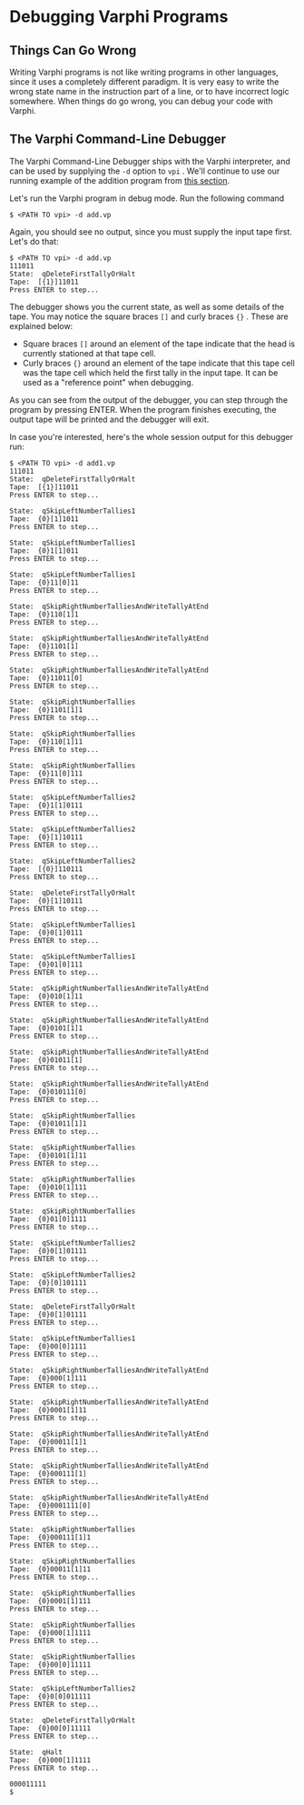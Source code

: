 # Debugging Varphi Programs

## Things Can Go Wrong

Writing Varphi programs is not like writing programs in other languages, since it uses a completely different paradigm. It is very easy to write the wrong state name in the instruction part of a line, or to have incorrect logic somewhere. When things do go wrong, you can debug your code with Varphi.

## The Varphi Command-Line Debugger

The Varphi Command-Line Debugger ships with the Varphi interpreter, and can be used by supplying the `-d` option to `vpi` . We'll continue to use our running example of the addition program from [this section](your-first-varphi-program.md).&#x20;

Let's run the Varphi program in debug mode. Run the following command

```shell-session
$ <PATH TO vpi> -d add.vp
```

Again, you should see no output, since you must supply the input tape first. Let's do that:

```shell-session
$ <PATH TO vpi> -d add.vp
111011
State:  qDeleteFirstTallyOrHalt
Tape:  [{1}]11011
Press ENTER to step...
```

The debugger shows you the current state, as well as some details of the tape. You may notice the square braces `[]` and curly braces `{}` . These are explained below:

* Square braces `[]` around an element of the tape indicate that the head is currently stationed at that tape cell.
* Curly braces `{}` around an element of the tape indicate that this tape cell was the tape cell which held the first tally in the input tape. It can be used as a "reference point" when debugging.

As you can see from the output of the debugger, you can step through the program by pressing ENTER. When the program finishes executing, the output tape will be printed and the debugger will exit.&#x20;

In case you're interested, here's the whole session output for this debugger run:

```shell-session
$ <PATH TO vpi> -d add1.vp
111011
State:  qDeleteFirstTallyOrHalt
Tape:  [{1}]11011
Press ENTER to step...

State:  qSkipLeftNumberTallies1
Tape:  {0}[1]1011
Press ENTER to step...

State:  qSkipLeftNumberTallies1
Tape:  {0}1[1]011
Press ENTER to step...

State:  qSkipLeftNumberTallies1
Tape:  {0}11[0]11
Press ENTER to step...

State:  qSkipRightNumberTalliesAndWriteTallyAtEnd
Tape:  {0}110[1]1
Press ENTER to step...

State:  qSkipRightNumberTalliesAndWriteTallyAtEnd
Tape:  {0}1101[1]
Press ENTER to step...

State:  qSkipRightNumberTalliesAndWriteTallyAtEnd
Tape:  {0}11011[0]
Press ENTER to step...

State:  qSkipRightNumberTallies
Tape:  {0}1101[1]1
Press ENTER to step...

State:  qSkipRightNumberTallies
Tape:  {0}110[1]11
Press ENTER to step...

State:  qSkipRightNumberTallies
Tape:  {0}11[0]111
Press ENTER to step...

State:  qSkipLeftNumberTallies2
Tape:  {0}1[1]0111
Press ENTER to step...

State:  qSkipLeftNumberTallies2
Tape:  {0}[1]10111
Press ENTER to step...

State:  qSkipLeftNumberTallies2
Tape:  [{0}]110111
Press ENTER to step...

State:  qDeleteFirstTallyOrHalt
Tape:  {0}[1]10111
Press ENTER to step...

State:  qSkipLeftNumberTallies1
Tape:  {0}0[1]0111
Press ENTER to step...

State:  qSkipLeftNumberTallies1
Tape:  {0}01[0]111
Press ENTER to step...

State:  qSkipRightNumberTalliesAndWriteTallyAtEnd
Tape:  {0}010[1]11
Press ENTER to step...

State:  qSkipRightNumberTalliesAndWriteTallyAtEnd
Tape:  {0}0101[1]1
Press ENTER to step...

State:  qSkipRightNumberTalliesAndWriteTallyAtEnd
Tape:  {0}01011[1]
Press ENTER to step...

State:  qSkipRightNumberTalliesAndWriteTallyAtEnd
Tape:  {0}010111[0]
Press ENTER to step...

State:  qSkipRightNumberTallies
Tape:  {0}01011[1]1
Press ENTER to step...

State:  qSkipRightNumberTallies
Tape:  {0}0101[1]11
Press ENTER to step...

State:  qSkipRightNumberTallies
Tape:  {0}010[1]111
Press ENTER to step...

State:  qSkipRightNumberTallies
Tape:  {0}01[0]1111
Press ENTER to step...

State:  qSkipLeftNumberTallies2
Tape:  {0}0[1]01111
Press ENTER to step...

State:  qSkipLeftNumberTallies2
Tape:  {0}[0]101111
Press ENTER to step...

State:  qDeleteFirstTallyOrHalt
Tape:  {0}0[1]01111
Press ENTER to step...

State:  qSkipLeftNumberTallies1
Tape:  {0}00[0]1111
Press ENTER to step...

State:  qSkipRightNumberTalliesAndWriteTallyAtEnd
Tape:  {0}000[1]111
Press ENTER to step...

State:  qSkipRightNumberTalliesAndWriteTallyAtEnd
Tape:  {0}0001[1]11
Press ENTER to step...

State:  qSkipRightNumberTalliesAndWriteTallyAtEnd
Tape:  {0}00011[1]1
Press ENTER to step...

State:  qSkipRightNumberTalliesAndWriteTallyAtEnd
Tape:  {0}000111[1]
Press ENTER to step...

State:  qSkipRightNumberTalliesAndWriteTallyAtEnd
Tape:  {0}0001111[0]
Press ENTER to step...

State:  qSkipRightNumberTallies
Tape:  {0}000111[1]1
Press ENTER to step...

State:  qSkipRightNumberTallies
Tape:  {0}00011[1]11
Press ENTER to step...

State:  qSkipRightNumberTallies
Tape:  {0}0001[1]111
Press ENTER to step...

State:  qSkipRightNumberTallies
Tape:  {0}000[1]1111
Press ENTER to step...

State:  qSkipRightNumberTallies
Tape:  {0}00[0]11111
Press ENTER to step...

State:  qSkipLeftNumberTallies2
Tape:  {0}0[0]011111
Press ENTER to step...

State:  qDeleteFirstTallyOrHalt
Tape:  {0}00[0]11111
Press ENTER to step...

State:  qHalt
Tape:  {0}000[1]1111
Press ENTER to step...

000011111
$ 
```

